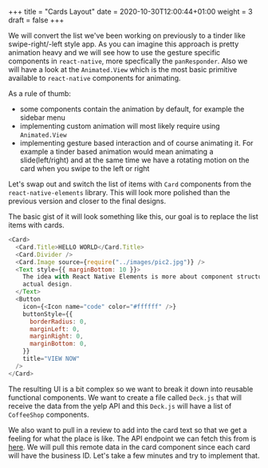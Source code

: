 +++
title = "Cards Layout"
date = 2020-10-30T12:00:44+01:00
weight = 3
draft = false
+++

We will convert the list we've been working on previously to a tinder like swipe-right/-left style app. As you can
imagine this approach is pretty animation heavy and we will see how to use the gesture specific components in
`react-native`, more specfically the `panResponder`. Also we will have a look at the `Animated.View` which is the most
basic primitive available to `react-native` components for animating.

As a rule of thumb:

- some components contain the animation by default, for example the sidebar menu
- implementing custom animation will most likely require using `Animated.View`
- implementing gesture based interaction and of course animating it. For example a tinder based animation would mean
  animating a slide(left/right) and at the same time we have a rotating motion on the card when you swipe to the left or
  right

Let's swap out and switch the list of items with `Card` components from the `react-native-elements` library. This will
look more polished than the previous version and closer to the final designs.

The basic gist of it will look something like this, our goal is to replace the list items with cards.

```js
<Card>
  <Card.Title>HELLO WORLD</Card.Title>
  <Card.Divider />
  <Card.Image source={require("../images/pic2.jpg")} />
  <Text style={{ marginBottom: 10 }}>
    The idea with React Native Elements is more about component structure than
    actual design.
  </Text>
  <Button
    icon={<Icon name="code" color="#ffffff" />}
    buttonStyle={{
      borderRadius: 0,
      marginLeft: 0,
      marginRight: 0,
      marginBottom: 0,
    }}
    title="VIEW NOW"
  />
</Card>
```

The resulting UI is a bit complex so we want to break it down into reusable functional components. We want to create a
file called `Deck.js` that will receive the data from the yelp API and this `Deck.js` will have a list of `CoffeeShop`
components.

We also want to pull in a review to add into the card text so that we get a feeling for what the place is like. The API
endpoint we can fetch this from is [here](https://www.yelp.com/developers/documentation/v3/business_reviews). We will
pull this remote data in the card component since each card will have the business ID. Let's take a few minutes and try to
implement that.
